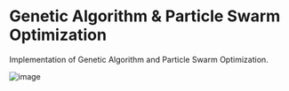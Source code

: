 ﻿# Genetic Algorithm & Particle Swarm Optimization
Implementation of Genetic Algorithm and Particle Swarm Optimization.

![image](https://github.com/cariotic/GA-vs-PSO/assets/130649182/26cf229b-0979-4504-8be7-202f2382d720)

